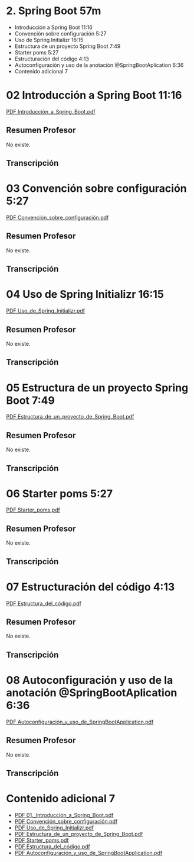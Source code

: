 # 2. Spring Boot 57m

* Introducción a Spring Boot 11:16 
* Convención sobre configuración 5:27 
* Uso de Spring Initializr 16:15 
* Estructura de un proyecto Spring Boot 7:49 
* Starter poms 5:27 
* Estructuración del código 4:13 
* Autoconfiguración y uso de la anotación @SpringBootAplication 6:36 
* Contenido adicional 7

# 02 Introducción a Spring Boot 11:16 

[PDF Introducción_a_Spring_Boot.pdf](pdfs/01._Introducción_a_Spring_Boot.pdf)

## Resumen Profesor

No existe.

## Transcripción

# 03 Convención sobre configuración 5:27 

[PDF Convención_sobre_configuración.pdf](pdfs/02._Convención_sobre_configuración.pdf)

## Resumen Profesor

No existe.

## Transcripción

# 04 Uso de Spring Initializr 16:15 

[PDF Uso_de_Spring_Initializr.pdf](pdfs/03._Uso_de_Spring_Initializr.pdf)

## Resumen Profesor

No existe.

## Transcripción

# 05 Estructura de un proyecto Spring Boot 7:49 

[PDF Estructura_de_un_proyecto_de_Spring_Boot.pdf](pdfs/04._Estructura_de_un_proyecto_de_Spring_Boot.pdf)

## Resumen Profesor

No existe.

## Transcripción

# 06 Starter poms 5:27 

[PDF Starter_poms.pdf](pdfs/05._Starter_poms.pdf)

## Resumen Profesor

No existe.

## Transcripción

# 07 Estructuración del código 4:13 

[PDF Estructura_del_código.pdf](pdfs/06._Estructura_del_código.pdf)

## Resumen Profesor

No existe.

## Transcripción

# 08 Autoconfiguración y uso de la anotación @SpringBootAplication 6:36 

[PDF Autoconfiguración_y_uso_de_SpringBootApplication.pdf](pdfs/07._Autoconfiguración_y_uso_de_SpringBootApplication.pdf)

## Resumen Profesor

No existe.

## Transcripción

# Contenido adicional 7

* [PDF 01._Introducción_a_Spring_Boot.pdf](pdfs/01._Introducción_a_Spring_Boot.pdf)
* [PDF Convención_sobre_configuración.pdf](pdfs/02._Convención_sobre_configuración.pdf)
* [PDF Uso_de_Spring_Initializr.pdf](pdfs/03._Uso_de_Spring_Initializr.pdf)
* [PDF Estructura_de_un_proyecto_de_Spring_Boot.pdf](pdfs/04._Estructura_de_un_proyecto_de_Spring_Boot.pdf)
* [PDF Starter_poms.pdf](pdfs/05._Starter_poms.pdf)
* [PDF Estructura_del_código.pdf](pdfs/06._Estructura_del_código.pdf)
* [PDF Autoconfiguración_y_uso_de_SpringBootApplication.pdf](pdfs/07._Autoconfiguración_y_uso_de_SpringBootApplication.pdf)

